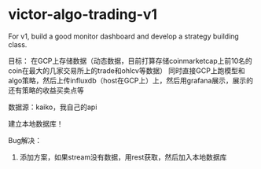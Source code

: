 # victor-algo-trading-v1
 For v1, build a good monitor dashboard and develop a strategy building class.

目标：
在GCP上存储数据（动态数据，目前打算存储coinmarketcap上前10名的coin在最大的几家交易所上的trade和ohlcv等数据）
同时直接GCP上跑模型和algo策略，然后上传influxdb（host在GCP上）上，然后用grafana展示，展示的还有策略的收益买卖点等

数据源：kaiko，我自己的api


建立本地数据库！

Bug解决：
1. 添加方案，如果stream没有数据，用rest获取，然后加入本地数据库
